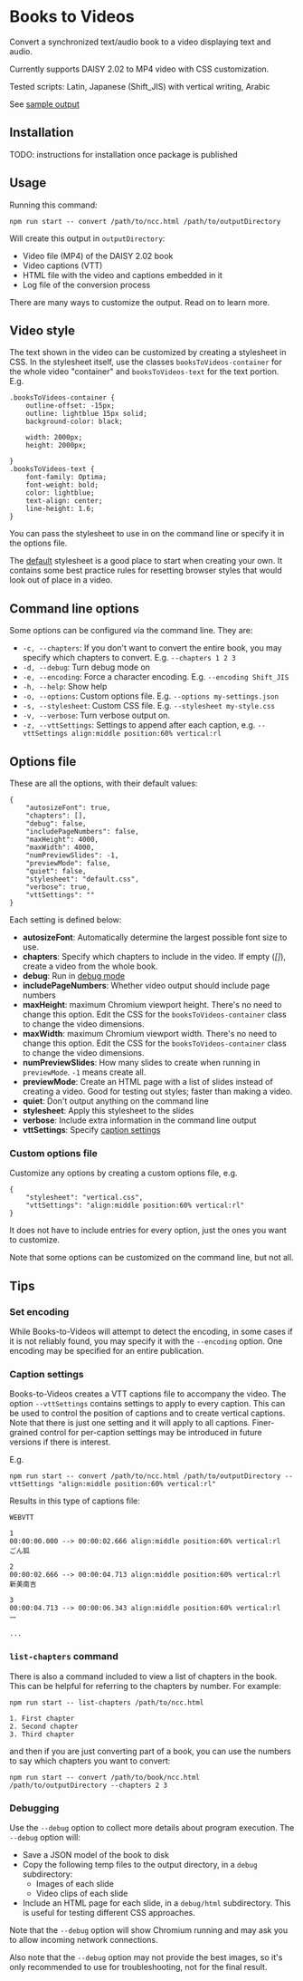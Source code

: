 # Books to Videos

Convert a synchronized text/audio book to a video displaying text and audio.

Currently supports DAISY 2.02 to MP4 video with CSS customization.

Tested scripts: Latin, Japanese (Shift_JIS) with vertical writing, Arabic

See [sample output](https://d2v.netlify.app/)

## Installation

TODO: instructions for installation once package is published

## Usage

Running this command:

```
npm run start -- convert /path/to/ncc.html /path/to/outputDirectory
```

Will create this output in `outputDirectory`:

* Video file (MP4) of the DAISY 2.02 book
* Video captions (VTT)
* HTML file with the video and captions embedded in it
* Log file of the conversion process

There are many ways to customize the output. Read on to learn more.

## Video style

The text shown in the video can be customized by creating a stylesheet in CSS. In the stylesheet itself, use the classes `booksToVideos-container` for the whole video "container" and `booksToVideos-text` for the text portion. E.g.

```
.booksToVideos-container {    
    outline-offset: -15px;
    outline: lightblue 15px solid;
    background-color: black;

    width: 2000px;
    height: 2000px;
    
}
.booksToVideos-text {
    font-family: Optima;
    font-weight: bold;
    color: lightblue;
    text-align: center;
    line-height: 1.6;
}

```

You can pass the stylesheet to use in on the command line or specify it in the options file.

The [default](https://github.com/daisy/books-to-videos/blob/main/src/cli/defaults/default.css) stylesheet is a good place to start when creating your own. It contains some best practice rules for resetting browser styles that would look out of place in a video.


## Command line options

Some options can be configured via the command line. They are:

* `-c, --chapters`: If you don't want to convert the entire book, you may specify which chapters to convert. E.g. `--chapters 1 2 3`
* `-d, --debug`: Turn debug mode on
* `-e, --encoding`: Force a character encoding. E.g. `--encoding Shift_JIS`
* `-h, --help`: Show help
* `-o, --options`: Custom options file. E.g. `--options my-settings.json`
* `-s, --stylesheet`: Custom CSS file. E.g. `--stylesheet my-style.css`
* `-v, --verbose`: Turn verbose output on.
* `-z, --vttSettings`: Settings to append after each caption, e.g. `--vttSettings align:middle position:60% vertical:rl` 

## Options file

These are all the options, with their default values:

```
{
    "autosizeFont": true,
    "chapters": [],
    "debug": false,
    "includePageNumbers": false,
    "maxHeight": 4000,
    "maxWidth": 4000,
    "numPreviewSlides": -1,
    "previewMode": false,
    "quiet": false,
    "stylesheet": "default.css",
    "verbose": true,
    "vttSettings": ""
}
```

Each setting is defined below:

* __autosizeFont__: Automatically determine the largest possible font size to use.
* __chapters__: Specify which chapters to include in the video. If empty (_[]_), create a video from the whole book.
* __debug__: Run in [debug mode](#debugging)
* __includePageNumbers__: Whether video output should include page numbers
* __maxHeight__: maximum Chromium viewport height. There's no need to change this option. Edit the CSS for the `booksToVideos-container` class to change the video dimensions.
* __maxWidth__: maximum Chromium viewport width. There's no need to change this option. Edit the CSS for the `booksToVideos-container` class to change the video dimensions.
* __numPreviewSlides__: How many slides to create when running in `previewMode`. `-1` means create all.
* __previewMode__: Create an HTML page with a list of slides instead of creating a video. Good for testing out styles; faster than making a video.
* __quiet__: Don't output anything on the command line
* __stylesheet__: Apply this stylesheet to the slides
* __verbose__: Include extra information in the command line output
* __vttSettings__: Specify [caption settings](#caption-settings)

### Custom options file

Customize any options by creating a custom options file, e.g. 

```
{
    "stylesheet": "vertical.css",
    "vttSettings": "align:middle position:60% vertical:rl"
}
```

It does not have to include entries for every option, just the ones you want to customize.

Note that some options can be customized on the command line, but not all.

## Tips

### Set encoding

While Books-to-Videos will attempt to detect the encoding, in some cases if it is not reliably found, you may specify it with the `--encoding` option. One encoding may be specified for an entire publication.

### Caption settings

Books-to-Videos creates a VTT captions file to accompany the video. The option `--vttSettings` contains settings to apply to every caption. This can be used to control the position of captions and to create vertical captions. Note that there is just one setting and it will apply to all captions. Finer-grained control for per-caption settings may be introduced in future versions if there is interest.

E.g. 

```
npm run start -- convert /path/to/ncc.html /path/to/outputDirectory --vttSettings "align:middle position:60% vertical:rl"
```

Results in this type of captions file:
```
WEBVTT

1
00:00:00.000 --> 00:00:02.666 align:middle position:60% vertical:rl
ごん狐

2
00:00:02.666 --> 00:00:04.713 align:middle position:60% vertical:rl
新美南吉

3
00:00:04.713 --> 00:00:06.343 align:middle position:60% vertical:rl
一

...
```

### `list-chapters` command

There is also a command included to view a list of chapters in the book. This can be helpful for referring to the chapters by number. For example:

```
npm run start -- list-chapters /path/to/ncc.html

1. First chapter
2. Second chapter
3. Third chapter

```

and then if you are just converting part of a book, you can use the numbers to say which chapters you want to convert:

```
npm run start -- convert /path/to/book/ncc.html /path/to/outputDirectory --chapters 2 3
```

### Debugging

Use the `--debug` option to collect more details about program execution. The `--debug` option will:

* Save a JSON model of the book to disk
* Copy the following temp files to the output directory, in a `debug` subdirectory:
    * Images of each slide
    * Video clips of each slide
* Include an HTML page for each slide, in a `debug/html` subdirectory. This is useful for testing different CSS approaches.

Note that the `--debug` option will show Chromium running and may ask you to allow incoming network connections. 

Also note that the `--debug` option may not provide the best images, so it's only recommended to use for troubleshooting, not for the final result.

